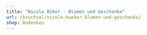 ```yaml
---
title: "Nicole Büker - Blumen und Geschenke"
url: /bruchsal/nicole-bueker-blumen-und-geschenke/
shop: Andenken
---
```

